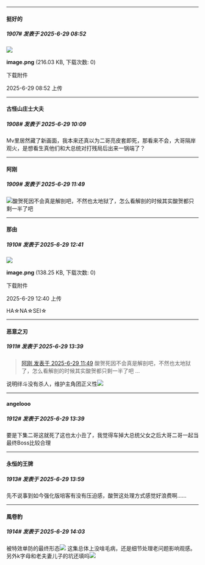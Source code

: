 ﻿
*****

####  挺好的  
##### 1907#       发表于 2025-6-29 08:52

<img src="https://img.stage1st.com/forum/202506/29/085208qhq0a6mee665y0xj.png" referrerpolicy="no-referrer">

<strong>image.png</strong> (216.03 KB, 下载次数: 0)

下载附件

2025-6-29 08:52 上传


*****

####  古怪山庄士大夫  
##### 1908#       发表于 2025-6-29 10:09

Mv里居然藏了新画面，我本来还真以为二哥亮皮套即死，那看来不会，大哥隔岸观火，是想看生真他们和大总统对打残局后出来一锅端了？


*****

####  阿刚  
##### 1909#       发表于 2025-6-29 11:49

<img src="https://static.stage1st.com/image/smiley/face2017/130.png" referrerpolicy="no-referrer">酸贺死因不会真是解剖吧，不然也太地狱了，怎么看解剖的时候其实酸贺都只剩一半了吧


*****

####  那由  
##### 1910#       发表于 2025-6-29 12:41

<img src="https://img.stage1st.com/forum/202506/29/124051esnmforxs0zmbfur.png" referrerpolicy="no-referrer">

<strong>image.png</strong> (138.25 KB, 下载次数: 0)

下载附件

2025-6-29 12:40 上传

HA☆NA☆SEI☆


*****

####  恶意之刃  
##### 1911#       发表于 2025-6-29 13:39

<blockquote><a href="httphttps://stage1st.com/2b/forum.php?mod=redirect&amp;goto=findpost&amp;pid=68017753&amp;ptid=2183166" target="_blank">阿刚 发表于 2025-6-29 11:49</a>
酸贺死因不会真是解剖吧，不然也太地狱了，怎么看解剖的时候其实酸贺都只剩一半了吧 ...</blockquote>
说明绊斗没有杀人，维护主角团正义性<img src="https://static.stage1st.com/image/smiley/face2017/068.png" referrerpolicy="no-referrer">

*****

####  angelooo  
##### 1912#       发表于 2025-6-29 13:39

要是下集二哥这就死了这也太小丑了，我觉得车掉大总统父女之后大哥二哥一起当最终Boss比较合理


*****

####  永恒的王牌  
##### 1913#       发表于 2025-6-29 13:59

先不说事到如今强化版培客有没有压迫感，酸贺这处理方式感觉好浪费啊……


*****

####  風卷豹  
##### 1914#       发表于 2025-6-29 14:03

被特效单防的最终形态<img src="https://static.stage1st.com/image/smiley/face2017/068.png" referrerpolicy="no-referrer">
这集总体上没啥毛病，还是细节处理老问题影响观感。
另外k字母和老夫妻儿子的坑还填吗<img src="https://static.stage1st.com/image/smiley/face2017/048.png" referrerpolicy="no-referrer">

